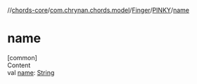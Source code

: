 //[chords-core](../../../../index.md)/[com.chrynan.chords.model](../../index.md)/[Finger](../index.md)/[PINKY](index.md)/[name](name.md)



# name  
[common]  
Content  
val [name](name.md): [String](https://kotlinlang.org/api/latest/jvm/stdlib/kotlin/-string/index.html)  



